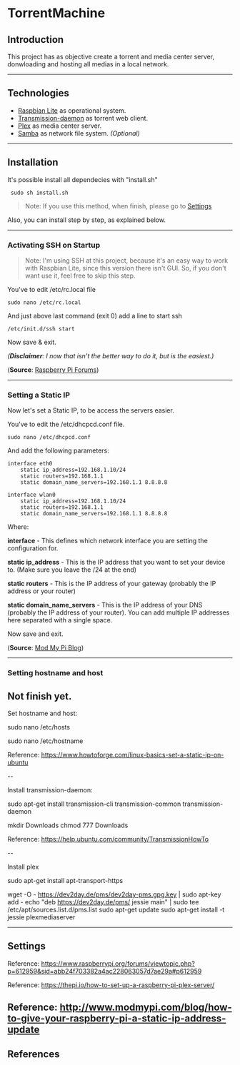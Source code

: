 # TorrentMachine

## Introduction

This project has as objective create a torrent and media center server, donwloading and hosting all medias in a local network.

---
## Technologies

+ [Raspbian Lite](https://www.raspberrypi.org/downloads/raspbian/) as operational system.
+ [Transmission-daemon](https://transmissionbt.com) as torrent web client.
+ [Plex](https://www.plex.tv) as media center server.
+ [Samba](https://www.samba.org) as network file system. *(Optional)*

---
## Installation


It's possible install all dependecies with "install.sh"

```
 sudo sh install.sh
```

>Note: If you use this method, when finish, please go to [Settings](#settings)

Also, you can install step by step, as explained below.

---
### Activating SSH on Startup

> Note: I'm using SSH at this project, because it's an easy way to work with Raspbian Lite, since this version there isn't GUI. So, if you don't want use it, feel free to skip this step.

You've to edit /etc/rc.local file 
```
sudo nano /etc/rc.local
```

And just above last command (exit 0) add a line to start ssh
 
```
/etc/init.d/ssh start
```

Now save & exit.

*(**Disclaimer**: I now that isn't the better way to do it, but is the easiest.)*

(**Source**: [Raspberry Pi Forums](#https://www.raspberrypi.org/forums/viewtopic.php?p=612959&sid=abb24f703382a4ac228063057d7ae29a#p612959))


---
### Setting a Static IP

Now let's set a Static IP, to be access the servers easier. 

You've to edit the /etc/dhcpcd.conf file.

``` 
sudo nano /etc/dhcpcd.conf
```
And add the following parameters:
```
interface eth0
    static ip_address=192.168.1.10/24
    static routers=192.168.1.1
    static domain_name_servers=192.168.1.1 8.8.8.8

interface wlan0
    static ip_address=192.168.1.10/24
    static routers=192.168.1.1
    static domain_name_servers=192.168.1.1 8.8.8.8
```
Where:

**interface** - This defines which network interface you are setting the configuration for.

**static ip_address** - This is the IP address that you want to set your device to. (Make sure you leave the /24 at the end)

**static routers** - This is the IP address of your gateway (probably the IP address or your router)

**static domain_name_servers** - This is the IP address of your DNS (probably the IP address of your router). You can add multiple IP addresses here separated with a single space.

Now save and exit.

(**Source**: [Mod My Pi Blog](http://www.modmypi.com/blog/how-to-give-your-raspberry-pi-a-static-ip-address-update))


---
### Setting hostname and host

## Not finish yet.

Set hostname and host:

sudo nano /etc/hosts

sudo nano /etc/hostname


Reference: https://www.howtoforge.com/linux-basics-set-a-static-ip-on-ubuntu

--

Install transmission-daemon:

sudo apt-get install transmission-cli transmission-common transmission-daemon

mkdir Downloads
chmod 777 Downloads

Reference: https://help.ubuntu.com/community/TransmissionHowTo

--

Install plex

sudo apt-get install apt-transport-https

wget -O - https://dev2day.de/pms/dev2day-pms.gpg.key | sudo apt-key add -
echo "deb https://dev2day.de/pms/ jessie main" | sudo tee /etc/apt/sources.list.d/pms.list
sudo apt-get update
sudo apt-get install -t jessie plexmediaserver

---
<a name="settings">Settings</a>
-------------------------------

Reference: https://www.raspberrypi.org/forums/viewtopic.php?p=612959&sid=abb24f703382a4ac228063057d7ae29a#p612959

Reference: https://thepi.io/how-to-set-up-a-raspberry-pi-plex-server/

Reference: http://www.modmypi.com/blog/how-to-give-your-raspberry-pi-a-static-ip-address-update
---
<a name="references">References</a>
----------
